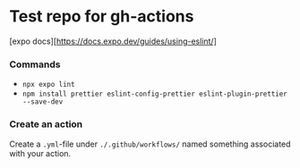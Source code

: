 # Test repo for gh-actions

[expo docs][https://docs.expo.dev/guides/using-eslint/]

### Commands

- `npx expo lint`
- `npm install prettier eslint-config-prettier eslint-plugin-prettier --save-dev`

### Create an action

Create a `.yml`-file under `./.github/workflows/` named something associated with your action.

